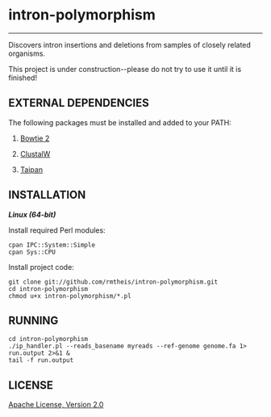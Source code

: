 # intron-polymorphism
* * *

Discovers intron insertions and deletions from samples of closely related organisms.

This project is under construction--please do not try to use it until it is finished!

## EXTERNAL DEPENDENCIES

The following packages must be installed and added to your PATH:

1. [Bowtie 2](http://bowtie-bio.sourceforge.net/bowtie2/)

2. [ClustalW](http://www.ebi.ac.uk/Tools/msa/clustalw2/)

3. [Taipan](http://sourceforge.net/projects/taipan/)

## INSTALLATION
**_Linux (64-bit)_**

Install required Perl modules:

    cpan IPC::System::Simple
    cpan Sys::CPU

Install project code:

    git clone git://github.com/rmtheis/intron-polymorphism.git
    cd intron-polymorphism
    chmod u+x intron-polymorphism/*.pl

## RUNNING

    cd intron-polymorphism
    ./ip_handler.pl --reads_basename myreads --ref-genome genome.fa 1> run.output 2>&1 &
    tail -f run.output

## LICENSE

[Apache License, Version 2.0](http://www.apache.org/licenses/LICENSE-2.0.html)
